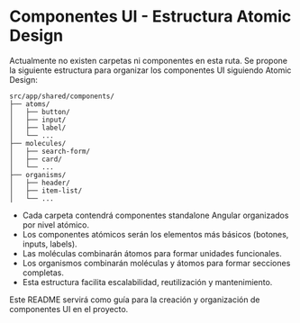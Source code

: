 # Componentes UI - Estructura Atomic Design

Actualmente no existen carpetas ni componentes en esta ruta. Se propone la siguiente estructura para organizar los componentes UI siguiendo Atomic Design:

```
src/app/shared/components/
├── atoms/
│   ├── button/
│   ├── input/
│   ├── label/
│   └── ...
├── molecules/
│   ├── search-form/
│   ├── card/
│   └── ...
├── organisms/
│   ├── header/
│   ├── item-list/
│   └── ...
```

- Cada carpeta contendrá componentes standalone Angular organizados por nivel atómico.
- Los componentes atómicos serán los elementos más básicos (botones, inputs, labels).
- Las moléculas combinarán átomos para formar unidades funcionales.
- Los organismos combinarán moléculas y átomos para formar secciones completas.
- Esta estructura facilita escalabilidad, reutilización y mantenimiento.

Este README servirá como guía para la creación y organización de componentes UI en el proyecto.